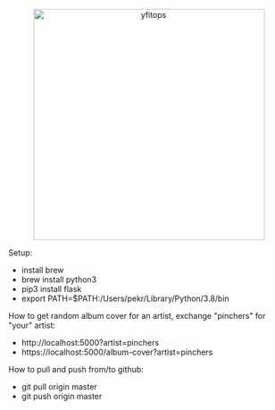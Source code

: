 <p align="center">
  <img width="414" alt="yfitops" src="https://github.com/svaret/yfitops/blob/master/static/yfitops.png">
</p>

Setup:
- install brew
- brew install python3
- pip3 install flask
- export PATH=$PATH:/Users/pekr/Library/Python/3.8/bin

How to get random album cover for an artist, exchange "pinchers" for "your" artist:

- http://localhost:5000?artist=pinchers
- https://localhost:5000/album-cover?artist=pinchers


How to pull and push from/to github:
- git pull origin master
- git push origin master


